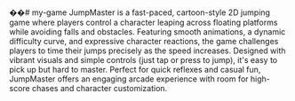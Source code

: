 ��#   m y - g a m e 
 JumpMaster is a fast-paced, cartoon-style 2D jumping game where players control a character leaping across floating platforms while avoiding falls and obstacles. Featuring smooth animations, a dynamic difficulty curve, and expressive character reactions, the game challenges players to time their jumps precisely as the speed increases. Designed with vibrant visuals and simple controls (just tap or press to jump), it's easy to pick up but hard to master. Perfect for quick reflexes and casual fun, JumpMaster offers an engaging arcade experience with room for high-score chases and character customization.
